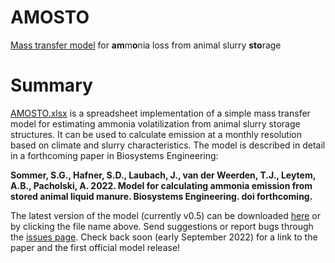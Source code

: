 # AMOSTO
[Mass transfer model](https://github.com/sashahafner/AMOSTO/raw/main/AMOSTO.xlsx) for **am**m**o**nia loss from animal slurry **sto**rage

# Summary
[AMOSTO.xlsx](https://github.com/sashahafner/AMOSTO/raw/main/AMOSTO.xlsx) is a spreadsheet implementation of a simple mass transfer model for estimating ammonia volatilization from animal slurry storage structures.
It can be used to calculate emission at a monthly resolution based on climate and slurry characteristics.
The model is described in detail in a forthcoming paper in Biosystems Engineering:

**Sommer, S.G., Hafner, S.D., Laubach, J., van der Weerden, T.J., Leytem, A.B., Pacholski, A. 2022. Model for calculating ammonia emission from stored animal liquid manure. Biosystems Engineering. doi forthcoming.**

The latest version of the model (currently v0.5) can be downloaded [here](https://github.com/sashahafner/AMOSTO/raw/main/AMOSTO.xlsx) or by clicking the file name above.
Send suggestions or report bugs through the [issues page](https://github.com/sashahafner/AMOSTO/issues).
Check back soon (early September 2022) for a link to the paper and the first official model release!
